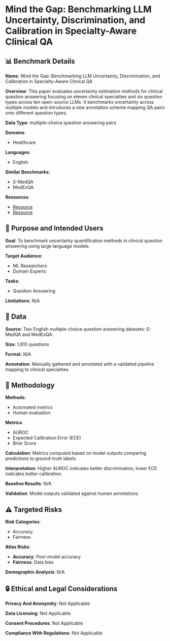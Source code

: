 # Mind the Gap: Benchmarking LLM Uncertainty, Discrimination, and Calibration in Specialty-Aware Clinical QA

## 📊 Benchmark Details

**Name**: Mind the Gap: Benchmarking LLM Uncertainty, Discrimination, and Calibration in Specialty-Aware Clinical QA

**Overview**: This paper evaluates uncertainty estimation methods for clinical question answering focusing on eleven clinical specialties and six question types across ten open-source LLMs. It benchmarks uncertainty across multiple models and introduces a new annotation scheme mapping QA pairs onto different question types.

**Data Type**: multiple-choice question answering pairs

**Domains**:
- Healthcare

**Languages**:
- English

**Similar Benchmarks**:
- S-MedQA
- MedExQA

**Resources**:
- [Resource](https://huggingface.co/ContactDoctor/Bio-Medical-Llama-3-8B)
- [Resource](https://huggingface.co/meta-llama/Llama-3.1-70B-Instruct)

## 🎯 Purpose and Intended Users

**Goal**: To benchmark uncertainty quantification methods in clinical question answering using large language models.

**Target Audience**:
- ML Researchers
- Domain Experts

**Tasks**:
- Question Answering

**Limitations**: N/A

## 💾 Data

**Source**: Two English multiple-choice question answering datasets: S-MedQA and MedExQA.

**Size**: 1,810 questions

**Format**: N/A

**Annotation**: Manually gathered and annotated with a validated pipeline mapping to clinical specialties.

## 🔬 Methodology

**Methods**:
- Automated metrics
- Human evaluation

**Metrics**:
- AUROC
- Expected Calibration Error (ECE)
- Brier Score

**Calculation**: Metrics computed based on model outputs comparing predictions to ground-truth labels.

**Interpretation**: Higher AUROC indicates better discrimination; lower ECE indicates better calibration.

**Baseline Results**: N/A

**Validation**: Model outputs validated against human annotations.

## ⚠️ Targeted Risks

**Risk Categories**:
- Accuracy
- Fairness

**Atlas Risks**:
- **Accuracy**: Poor model accuracy
- **Fairness**: Data bias

**Demographic Analysis**: N/A

## 🔒 Ethical and Legal Considerations

**Privacy And Anonymity**: Not Applicable

**Data Licensing**: Not Applicable

**Consent Procedures**: Not Applicable

**Compliance With Regulations**: Not Applicable

